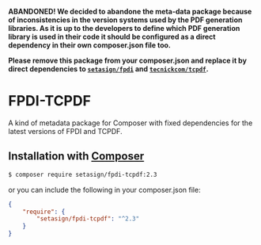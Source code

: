 **ABANDONED! We decided to abandone the meta-data package because of inconsistencies in the version systems used by the PDF generation libraries. As it is up to the developers to define which PDF generation library is used in their code it should be configured as a direct dependency in their own composer.json file too.**

**Please remove this package from your composer.json and replace it by direct dependencies to [`setasign/fpdi`](https://packagist.org/packages/setasign/fpdi) and [`tecnickcom/tcpdf`](https://packagist.org/packages/tecnickcom/tcpdf).**

# FPDI-TCPDF
A kind of metadata package for Composer with fixed dependencies for the latest versions of FPDI and TCPDF.

## Installation with [Composer](https://packagist.org/packages/setasign/fpdi-tcpdf)

```bash
$ composer require setasign/fpdi-tcpdf:2.3
```

or you can include the following in your composer.json file:

```json
{
    "require": {
        "setasign/fpdi-tcpdf": "^2.3"
    }
}
```
